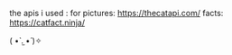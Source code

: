 the apis i used :
for pictures: https://thecatapi.com/
facts: https://catfact.ninja/

( •̀ .̫ •́ )✧
